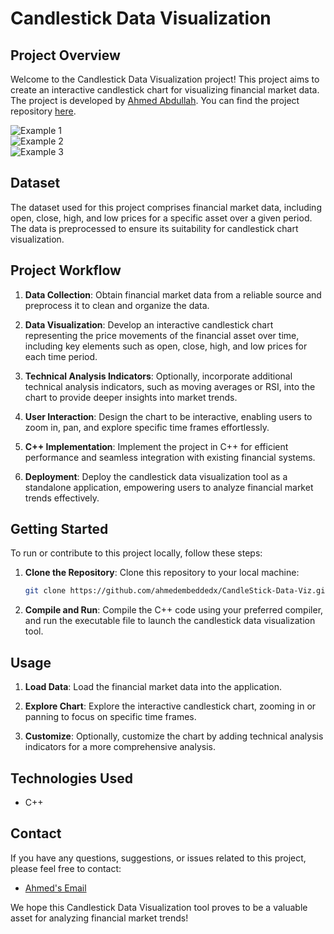 # Candlestick Data Visualization

## Project Overview

Welcome to the Candlestick Data Visualization project! This project aims to create an interactive candlestick chart for visualizing financial market data. The project is developed by [Ahmed Abdullah](https://github.com/ahmedembeddedx/). You can find the project repository [here](https://github.com/ahmedembeddedx/CandleStick-Data-Viz).

![Example 1](https://i.ibb.co/x8tM3HQ/img1.jpg)  
![Example 2](https://i.ibb.co/CsmFS8S/img2.jpg)  
![Example 3](https://i.ibb.co/nR7q59P/img3.jpg)

## Dataset

The dataset used for this project comprises financial market data, including open, close, high, and low prices for a specific asset over a given period. The data is preprocessed to ensure its suitability for candlestick chart visualization.

## Project Workflow

1. **Data Collection**: Obtain financial market data from a reliable source and preprocess it to clean and organize the data.

2. **Data Visualization**: Develop an interactive candlestick chart representing the price movements of the financial asset over time, including key elements such as open, close, high, and low prices for each time period.

3. **Technical Analysis Indicators**: Optionally, incorporate additional technical analysis indicators, such as moving averages or RSI, into the chart to provide deeper insights into market trends.

4. **User Interaction**: Design the chart to be interactive, enabling users to zoom in, pan, and explore specific time frames effortlessly.

5. **C++ Implementation**: Implement the project in C++ for efficient performance and seamless integration with existing financial systems.

6. **Deployment**: Deploy the candlestick data visualization tool as a standalone application, empowering users to analyze financial market trends effectively.

## Getting Started

To run or contribute to this project locally, follow these steps:

1. **Clone the Repository**: Clone this repository to your local machine:

   ```bash
   git clone https://github.com/ahmedembeddedx/CandleStick-Data-Viz.git
   ```

2. **Compile and Run**: Compile the C++ code using your preferred compiler, and run the executable file to launch the candlestick data visualization tool.

## Usage

1. **Load Data**: Load the financial market data into the application.
  
2. **Explore Chart**: Explore the interactive candlestick chart, zooming in or panning to focus on specific time frames.

3. **Customize**: Optionally, customize the chart by adding technical analysis indicators for a more comprehensive analysis.

## Technologies Used

- C++

## Contact

If you have any questions, suggestions, or issues related to this project, please feel free to contact:

- [Ahmed's Email](mailto:business.ahmadabdullah@gmail.com)

We hope this Candlestick Data Visualization tool proves to be a valuable asset for analyzing financial market trends!
